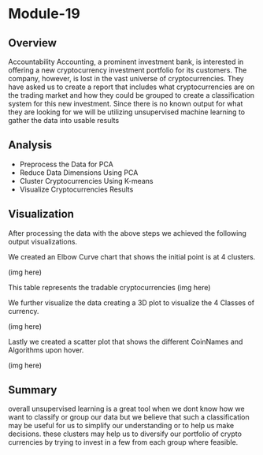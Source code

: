 # Module-19

## Overview
Accountability Accounting, a prominent investment bank, is interested in offering a new cryptocurrency investment portfolio for its customers. The company, however, is lost in the vast universe of cryptocurrencies. They have asked us to create a report that includes what cryptocurrencies are on the trading market and how they could be grouped to create a classification system for this new investment. Since there is no known output for what they are looking for we will be utilizing unsupervised machine learning to gather the data into usable results

## Analysis

- Preprocess the Data for PCA
- Reduce Data Dimensions Using PCA
- Cluster Cryptocurrencies Using K-means
- Visualize Cryptocurrencies Results

## Visualization

After processing the data with the above steps we achieved the following output visualizations.

We created an Elbow Curve chart that shows the initial point is at 4 clusters.

(img here)

This table represents the tradable cryptocurrencies
(img here)


We further visualize the data creating a 3D plot to visualize the 4 Classes of currency.

(img here)


Lastly we created a scatter plot that shows the different CoinNames and Algorithms upon hover.

(img here)


## Summary
overall unsupervised learning is a great tool when we dont know how we want to classify or group our data but we believe that such a classification may be useful for us to simplify our understanding or to help us make decisions. 
these clusters may help us to diversify our portfolio of crypto currencies by trying to invest in a few from each group where feasible. 
